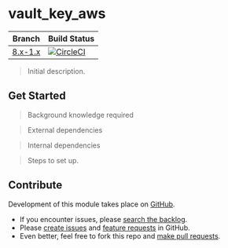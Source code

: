 # vault_key_aws

| Branch | Build Status |
| ------ | ------------ |
| [8.x-1.x](https://www.drupal.org/project/vault_key_aws/releases/8.x-1.x-dev) | [![CircleCI](https://img.shields.io/circleci/project/github/nicksantamaria/drupal-vault_key_aws/8.x-1.x.svg?style=for-the-badge)](https://circleci.com/gh/nicksantamaria/drupal-vault_key_aws/tree/8.x-1.x) |

>Initial description.

## Get Started

> Background knowledge required

> External dependencies

> Internal dependencies

> Steps to set up.

## Contribute

Development of this module takes place on [GitHub](https://github.com/nicksantamaria/drupal-vault_key_aws).

* If you encounter issues, please [search the backlog](https://github.com/nicksantamaria/drupal-vault_key_aws/issues).
* Please [create issues](https://github.com/nicksantamaria/drupal-vault_key_aws/issues/new?labels=bug) and [feature requests](https://github.com/nicksantamaria/drupal-vault_key_aws/issues/new?labels=enhancement) in GitHub.
* Even better, feel free to fork this repo and [make pull requests](https://github.com/nicksantamaria/drupal-vault_key_aws/compare).
